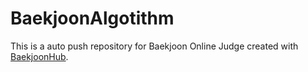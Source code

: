 # BaekjoonAlgotithm
This is a auto push repository for Baekjoon Online Judge created with [BaekjoonHub](https://github.com/BaekjoonHub/BaekjoonHub).
